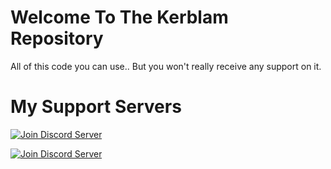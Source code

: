 Welcome To The Kerblam Repository
================================================

All of this code you can use.. But you won't really receive any support on it.

My Support Servers
============================
<html>
  <p>
    <a href="https://discord.gg/cmymsAY"><img src="https://canary.discordapp.com/api/guilds/516357911891411004/widget.png?style=banner2" alt="Join Discord Server"/></a>
  </p>
</html>
<html>
  <p>
    <a href="https://discord.gg/NeM886f"><img src="https://canary.discordapp.com/api/guilds/437207256241668096/widget.png?style=banner2" alt="Join Discord Server"/></a>
  </p>
</html>


